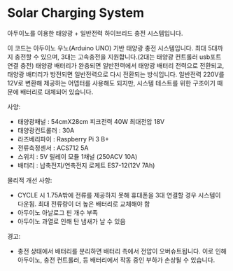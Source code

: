 # Solar Charging System
아두이노를 이용한 태양광 + 일반전력 하이브리드 충전 시스템입니다.

이 코드는 아두이노 우노(Arduino UNO) 기반 태양광 충전 시스템입니다.
최대 5대까지 충전할 수 있으며, 3대는 고속충전을 지원합니다.(2대는 태양광 컨트롤러 usb포트 연결 충전)
태양광 배터리가 완충되면 일반전력에서 태양광 배터리 전력으로 전환되고, 태양광 배터리가 방전되면 일반전력으로 다시 전환되는 방식입니다.
일반전력 220V를 12V로 변환해 제공하는 어뎁터를 사용해도 되지만, 시스템 테스트를 위한 구조이기 때문에 배터리로 대체되어 있습니다.

사양:
- 태양광패널 : 54cmX28cm 피크전력 40W 최대전압 18V 
- 태양광컨트롤러 : 30A
- 라즈베리파이 : Raspberry Pi 3 B+
- 전류측정센서 : ACS712 5A
- 스위치 : 5V 릴레이 모듈 1채널 (250ACV 10A)
- 배터리 : 납축전지/연축전지 로케트 ES7-12(12V 7Ah)

물리적 개선 사항:
- CYCLE 시 1.75A밖에 전류를 제공하지 못해 휴대폰을 3대 연결할 경우 시스템이 다운됨. 최대 전류량이 더 높은 배터리로 교체해야 함
- 아두이노 아날로그 핀 개수 부족
- 아두이노 과열로 인해 탄 냄새가 날 수 있음

경고:
- 충전 상태에서 배터리를 분리하면 배터리 측에서 전압이 오버슈트됩니다.
이로 인해 아두이노, 충전 컨트롤러, 등 배터리에서 작동 중인 부하가 손상될 수 있습니다.
